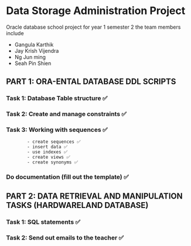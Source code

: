 # Data Storage Administration Project
Oracle database school project for year 1 semester 2
the team members include 
- Gangula Karthik 
- Jay Krish Vijendra
- Ng Jun ming
- Seah Pin Shien

## PART 1: ORA-ENTAL DATABASE DDL SCRIPTS
  ### Task 1: Database Table structure ✅
  ### Task 2: Create and manage constraints ✅
  ### Task 3: Working with sequences ✅
            - create sequences ✅
            - insert data ✅
            - use indexes ✅
            - create views ✅
            - create synonyms ✅
  ### Do documentation (fill out the template) ✅
## PART 2: DATA RETRIEVAL AND MANIPULATION TASKS (HARDWARELAND DATABASE)
  ### Task 1: SQL statements ✅
  ### Task 2: Send out emails to the teacher ✅
